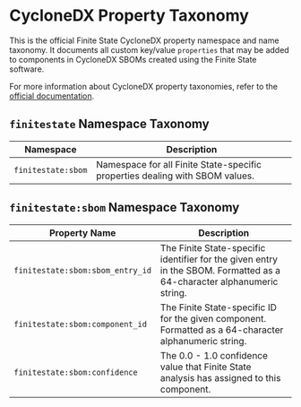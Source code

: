 # CycloneDX Property Taxonomy

This is the official Finite State CycloneDX property namespace and name taxonomy. It documents all custom key/value `properties` that may be added to components in CycloneDX SBOMs created using the Finite State software.

For more information about CycloneDX property taxonomies, refer to the [official documentation](https://github.com/CycloneDX/cyclonedx-property-taxonomy).

## `finitestate` Namespace Taxonomy

| Namespace          | Description                                                                  |
| ------------------ | ---------------------------------------------------------------------------- |
| `finitestate:sbom` | Namespace for all Finite State-specific properties dealing with SBOM values. |

## `finitestate:sbom` Namespace Taxonomy

| Property Name                    | Description                                                                                                            |
| -------------------------------- | ---------------------------------------------------------------------------------------------------------------------- |
| `finitestate:sbom:sbom_entry_id` | The Finite State-specific identifier for the given entry in the SBOM. Formatted as a 64-character alphanumeric string. |
| `finitestate:sbom:component_id`  | The Finite State-specific ID for the given component. Formatted as a 64-character alphanumeric string.                 |
| `finitestate:sbom:confidence`    | The 0.0 - 1.0 confidence value that Finite State analysis has assigned to this component.                              |
